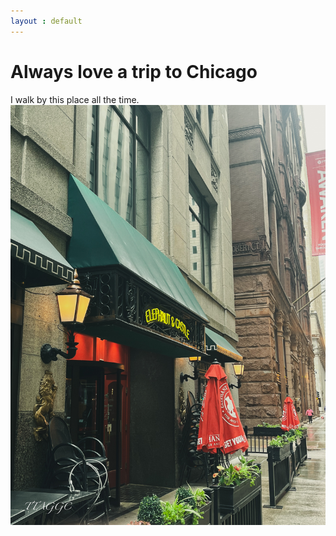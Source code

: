 ```yaml
---
layout : default
---
```


# Always love a trip to Chicago
I walk by this place all the time. 
<img src="../images/Chicago_enc.jpg" alt="image" />
